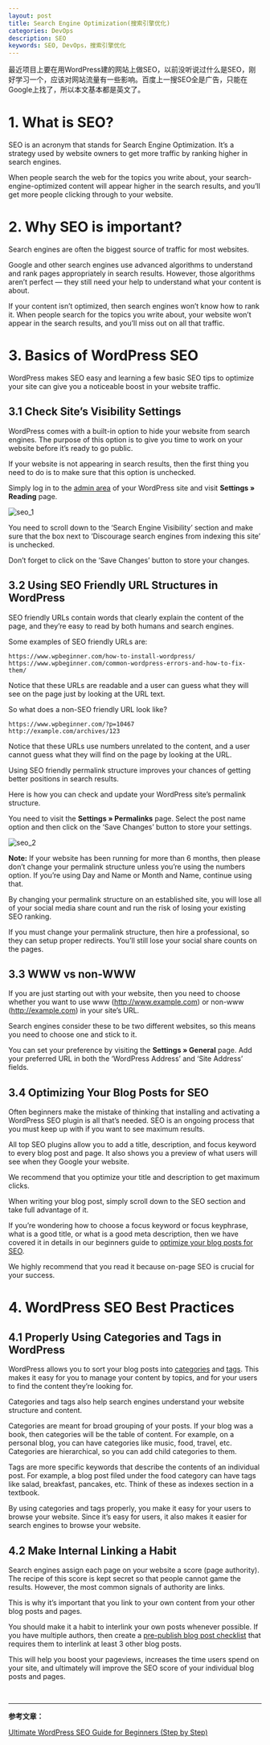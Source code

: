 ```yaml
---
layout: post
title: Search Engine Optimization(搜索引擎优化)
categories: DevOps
description: SEO
keywords: SEO, DevOps，搜索引擎优化
---
```


最近项目上要在用WordPress建的网站上做SEO，以前没听说过什么是SEO，刚好学习一个，应该对网站流量有一些影响。百度上一搜SEO全是广告，只能在Google上找了，所以本文基本都是英文了。

# 1. What is SEO?

SEO is an acronym that stands for Search Engine Optimization. It’s a strategy used by website owners to get more traffic by ranking higher in search engines.

When people search the web for the topics you write about, your search-engine-optimized content will appear higher in the search results, and you’ll get more people clicking through to your website.

# 2. Why SEO is important?

Search engines are often the biggest source of traffic for most websites.

Google and other search engines use advanced algorithms to understand and rank pages appropriately in search results. However, those algorithms aren’t perfect — they still need your help to understand what your content is about.

If your content isn’t optimized, then search engines won’t know how to rank it. When people search for the topics you write about, your website won’t appear in the search results, and you’ll miss out on all that traffic.

# 3. Basics of WordPress SEO

WordPress makes SEO easy and learning a few basic SEO tips to optimize your site can give you a noticeable boost in your website traffic.

## 3.1 Check Site’s Visibility Settings

WordPress comes with a built-in option to hide your website from search engines. The purpose of this option is to give you time to work on your website before it’s ready to go public.

If your website is not appearing in search results, then the first thing you need to do is to make sure that this option is unchecked.

Simply log in to the [admin area](https://www.wpbeginner.com/glossary/admin-area/) of your WordPress site and visit **Settings » Reading** page.

![seo_1](/images/posts/seo_1.png)

You need to scroll down to the ‘Search Engine Visibility’ section and make sure that the box next to ‘Discourage search engines from indexing this site’ is unchecked.

Don’t forget to click on the ‘Save Changes’ button to store your changes.

## 3.2 Using SEO Friendly URL Structures in WordPress

SEO friendly URLs contain words that clearly explain the content of the page, and they’re easy to read by both humans and search engines.

Some examples of SEO friendly URLs are:

```
https://www.wpbeginner.com/how-to-install-wordpress/
https://www.wpbeginner.com/common-wordpress-errors-and-how-to-fix-them/
```

Notice that these URLs are readable and a user can guess what they will see on the page just by looking at the URL text.

So what does a non-SEO friendly URL look like?

```
https://www.wpbeginner.com/?p=10467
http://example.com/archives/123
```

Notice that these URLs use numbers unrelated to the content, and a user cannot guess what they will find on the page by looking at the URL.

Using SEO friendly permalink structure improves your chances of getting better positions in search results.

Here is how you can check and update your WordPress site’s permalink structure.

You need to visit the **Settings » Permalinks** page. Select the post name option and then click on the ‘Save Changes’ button to store your settings.

![seo_2](/images/posts/seo_2.png)

**Note:** If your website has been running for more than 6 months, then please don’t change your permalink structure unless you’re using the numbers option. If you’re using Day and Name or Month and Name, continue using that.

By changing your permalink structure on an established site, you will lose all of your social media share count and run the risk of losing your existing SEO ranking.

If you must change your permalink structure, then hire a professional, so they can setup proper redirects. You’ll still lose your social share counts on the pages.

## 3.3 WWW vs non-WWW

If you are just starting out with your website, then you need to choose whether you want to use www (http://www.example.com) or non-www (http://example.com) in your site’s URL.

Search engines consider these to be two different websites, so this means you need to choose one and stick to it.

You can set your preference by visiting the **Settings » General** page. Add your preferred URL in both the ‘WordPress Address’ and ‘Site Address’ fields.

## 3.4 Optimizing Your Blog Posts for SEO

Often beginners make the mistake of thinking that installing and activating a WordPress SEO plugin is all that’s needed. SEO is an ongoing process that you must keep up with if you want to see maximum results.

All top SEO plugins allow you to add a title, description, and focus keyword to every blog post and page. It also shows you a preview of what users will see when they Google your website.

We recommend that you optimize your title and description to get maximum clicks.

When writing your blog post, simply scroll down to the SEO section and take full advantage of it.

If you’re wondering how to choose a focus keyword or focus keyphrase, what is a good title, or what is a good meta description, then we have covered it in details in our beginners guide to [optimize your blog posts for SEO](https://www.wpbeginner.com/beginners-guide/blog-seo-tips-optimize-your-blog-posts-for-seo/).

We highly recommend that you read it because on-page SEO is crucial for your success.

# 4. WordPress SEO Best Practices

## 4.1 Properly Using Categories and Tags in WordPress

WordPress allows you to sort your blog posts into [categories](https://www.wpbeginner.com/glossary/category/) and [tags](https://www.wpbeginner.com/glossary/tag/). This makes it easy for you to manage your content by topics, and for your users to find the content they’re looking for.

Categories and tags also help search engines understand your website structure and content.

Categories are meant for broad grouping of your posts. If your blog was a book, then categories will be the table of content. For example, on a personal blog, you can have categories like music, food, travel, etc. Categories are hierarchical, so you can add child categories to them.

Tags are more specific keywords that describe the contents of an individual post. For example, a blog post filed under the food category can have tags like salad, breakfast, pancakes, etc. Think of these as indexes section in a textbook.

By using categories and tags properly, you make it easy for your users to browse your website. Since it’s easy for users, it also makes it easier for search engines to browse your website.

## 4.2 Make Internal Linking a Habit

Search engines assign each page on your website a score (page authority). The recipe of this score is kept secret so that people cannot game the results. However, the most common signals of authority are links.

This is why it’s important that you link to your own content from your other blog posts and pages.

You should make it a habit to interlink your own posts whenever possible. If you have multiple authors, then create a [pre-publish blog post checklist](https://syedbalkhi.com/14-point-blog-post-checklist-to-use-before-you-hit-publish/) that requires them to interlink at least 3 other blog posts.

This will help you boost your pageviews, increases the time users spend on your site, and ultimately will improve the SEO score of your individual blog posts and pages.

<br/>

------

**参考文章：**

[Ultimate WordPress SEO Guide for Beginners (Step by Step)](https://www.wpbeginner.com/wordpress-seo/)